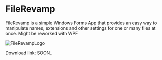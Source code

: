 # FileRevamp
FileRevamp is a simple Windows Forms App that provides an easy way to manipulate names, extensions and other settings for one or many files at once.
Might be reworked with WPF

![FileRevampLogo](https://user-images.githubusercontent.com/92612927/175332959-882a872c-559a-492c-86aa-149d98d52210.png)

Download link: SOON..
